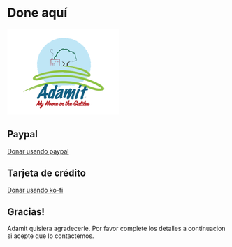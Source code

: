 # Done aquí
![](./images/logo_eng.png "Adamit logo")

## Paypal
[Donar usando paypal](https://paypal.me/kibutzadamit)
## Tarjeta de crédito
[Donar usando ko-fi](https://ko-fi.com/adamit)
## Gracias!
Adamit quisiera agradecerle.
Por favor complete los detalles a continuacion si acepte que lo contactemos.
